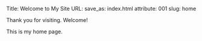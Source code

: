 Title: Welcome to My Site
URL:
save_as: index.html
attribute: 001
slug: home

Thank you for visiting. Welcome!

This is my home page.
